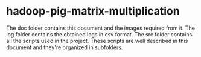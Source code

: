 # hadoop-pig-matrix-multiplication

The doc folder contains this document and the images required from it. The log folder contains the obtained logs in csv format. The src folder contains all the scripts used in the project. These scripts are well described in this document and they're organized in subfolders.